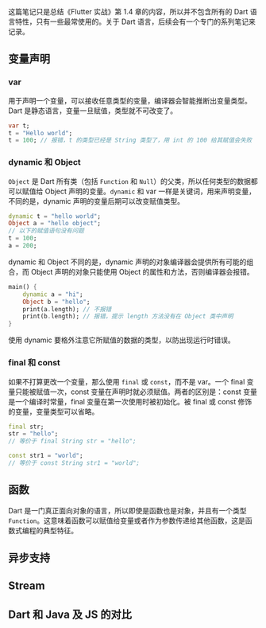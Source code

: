 这篇笔记只是总结《Flutter 实战》第 1.4 章的内容，所以并不包含所有的 Dart 语言特性，只有一些最常使用的。关于 Dart 语言，后续会有一个专门的系列笔记来记录。

## 变量声明

### var

用于声明一个变量，可以接收任意类型的变量，编译器会智能推断出变量类型。Dart 是静态语言，变量一旦赋值，类型就不可改变了。

```dart
var t;
t = "Hello world";
t = 100; // 报错，t 的类型已经是 String 类型了，用 int 的 100 给其赋值会失败
```

### dynamic 和 Object

`Object` 是 Dart 所有类（包括 `Function` 和 `Null`）的父类，所以任何类型的数据都可以赋值给 Object 声明的变量。`dynamic` 和 var 一样是关键词，用来声明变量，不同的是，dynamic 声明的变量后期可以改变赋值类型。

```dart
dynamic t = "hello world";
Object a = "hello object";
// 以下的赋值语句没有问题
t = 100;
a = 200;
```

dynamic 和 Object 不同的是，dynamic 声明的对象编译器会提供所有可能的组合，而 Object 声明的对象只能使用 Object 的属性和方法，否则编译器会报错。

```dart
main() {
	dynamic a = "hi";
	Object b = "hello";
	print(a.length); // 不报错
	print(b.length); // 报错，提示 length 方法没有在 Object 类中声明
}
```

使用 dynamic 要格外注意它所赋值的数据的类型，以防出现运行时错误。

### final 和 const

如果不打算更改一个变量，那么使用 `final` 或 `const`，而不是 var。一个 final 变量只能被赋值一次，const 变量在声明时就必须赋值。两者的区别是：const 变量是一个编译时常量，final 变量在第一次使用时被初始化。被 final 或 const 修饰的变量，变量类型可以省略。

```dart
final str;
str = "hello";
// 等价于 final String str = "hello";

const str1 = "world";
// 等价于 const String str1 = "world";
```

## 函数

Dart 是一门真正面向对象的语言，所以即使是函数也是对象，并且有一个类型 `Function`。这意味着函数可以赋值给变量或者作为参数传递给其他函数，这是函数式编程的典型特征。



## 异步支持

## Stream

## Dart 和 Java 及 JS 的对比